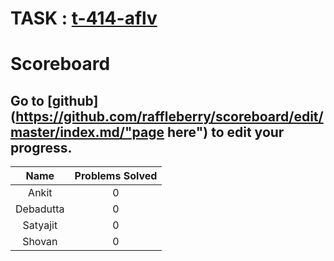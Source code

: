 
# TASK : [t-414-aflv](https://algo.is/t-414-aflv-competitive-programming-course-2016/ "Introductory Course")

# Scoreboard
## Go to [github](https://github.com/raffleberry/scoreboard/edit/master/index.md/"page here") to edit your progress.
|   Name    |  Problems Solved   |
|:---------:|:------------------:|
| Ankit     | 0                  |
| Debadutta | 0                  |
| Satyajit  | 0                  |
| Shovan    | 0                  |
